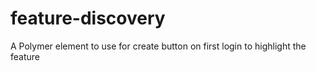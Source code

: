 # feature-discovery
A Polymer element to use for create button on first login to highlight the feature
